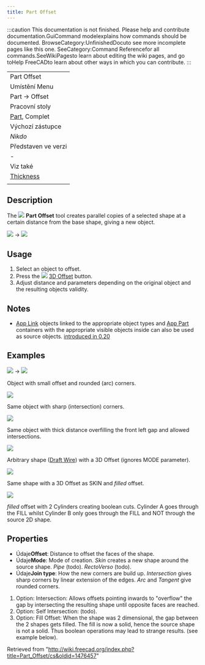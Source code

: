 ```yaml
---
title: Part Offset
---
```

:::caution
This documentation is not finished. Please help and contribute documentation.GuiCommand modelexplains how commands should be documented. BrowseCategory:UnfinishedDocuto see more incomplete pages like this one. SeeCategory:Command Referencefor all commands.SeeWikiPagesto learn about editing the wiki pages, and go toHelp FreeCADto learn about other ways in which you can contribute.
:::

|  |
| --- |
| Part Offset |
| Umístění Menu |
| Part → Offset |
| Pracovní stoly |
| [Part](/Part_Workbench/cs "Part Workbench/cs"), Complet |
| Výchozí zástupce |
| *Nikdo* |
| Představen ve verzi |
| - |
| Viz také |
| [Thickness](/Part_Thickness/cs "Part Thickness/cs") |
|  |

## Description

The ![](/images/Part_Offset.svg) **Part Offset** tool creates parallel copies of a selected shape at a certain distance from the base shape, giving a new object.

![](/images/PartOffset0.png) → ![](/images/PartOffset1.png)

## Usage

1. Select an object to offset.
2. Press the ![](/images/Part_Offset.svg) [3D Offset](/Part_Offset "Part Offset") button.
3. Adjust distance and parameters depending on the original object and the resulting objects validity.

## Notes

* [App Link](/App_Link "App Link") objects linked to the appropriate object types and [App Part](/App_Part "App Part") containers with the appropriate visible objects inside can also be used as source objects. [introduced in 0.20](/Release_notes_0.20 "Release notes 0.20")

## Examples

![](/images/PartOffset0.png) → ![](/images/PartOffset1.png)

Object with small offset and rounded (arc) corners.

![](/images/PartOffset3.png)

Same object with sharp (intersection) corners.

![](/images/PartOffset2.png)

Same object with thick distance overfilling the front left gap and allowed intersections.

![](/images/PartOffset4.png)

Arbitrary shape ([Draft Wire](/Draft_Wire "Draft Wire")) with a 3D Offset (ignores MODE parameter).

![](/images/PartOffset5.png)

Same shape with a 3D Offset as SKIN and *filled* offset.

![](/images/PartOffset6.png)

*filled* offset with 2 Cylinders creating boolean cuts. Cylinder A goes through the FILL whilst Cylinder B only goes through the FILL and NOT through the source 2D shape.

## Properties

* Údaje**Offset**: Distance to offset the faces of the shape.
* Údaje**Mode**: Mode of creation. *Skin* creates a new shape around the source shape. *Pipe* (todo). *RectoVerso* (todo).
* Údaje**Join type**: How the new corners are build up. *Intersection* gives sharp corners by linear extension of the edges. *Arc* and *Tangent* give rounded corners.

1. Option: Intersection: Allows offsets pointing inwards to "overflow" the gap by intersecting the resulting shape until opposite faces are reached.
2. Option: Self Intersection: (todo).
3. Option: Fill Offset: When the shape was 2 dimensional, the gap between the 2 shapes gets filled. The fill is now a solid, hence the source shape is not a solid. Thus boolean operations may lead to strange results. (see example below).

Retrieved from "<http://wiki.freecad.org/index.php?title=Part_Offset/cs&oldid=1476457>"